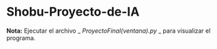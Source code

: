 # Shobu-Proyecto-de-IA

**Nota:** Ejecutar el archivo _ _ProyectoFinal(ventana).py_ _ para visualizar el programa.
